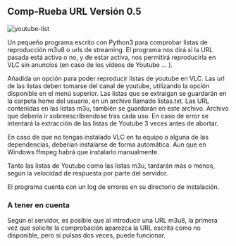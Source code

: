 ## Comp-Rueba URL Versión 0.5

![youtube-list](https://github.com/sapoclay/comp-rueba-url/assets/6242827/ac99d007-a0cb-4aa7-bb17-635aec2c0288)

Un pequeño programa escrito con Python3 para comprobar listas de reproducción m3u8 o urls de streaming. El programa nos dirá si la URL pasada está activa o no, y de estar activa, nos permitirá reproducirla en VLC sin anuncios (en caso de los vídeos de Youtube ... ).

Añadida un opción para poder reproducir listas de youtube en VLC. Las url de las listas deben tomarse del canal de youtube, utilizando la opción disponible en el menú superior. Las listas que se extraigan se guardarán en la carpeta home del usuario, en un archivo llamado listas.txt. Las URL contenidas en las listas m3u, también se guardarán en este archivo. Archivo que debería ir sobreescribiendose tras cada uso. En caso de error se intentará la extracción de las listas de Youtube 3 veces antes de abortar.

En caso de que no tengas instalado VLC en tu equipo o alguna de las dependencias, deberían instalarse de forma automática. Aun que en Windows ffmpeg habrá que instalarlo manualmente.

Tanto las listas de Youtube como las listas m3u, tardarán más o menos, según la velocidad de respuesta por parte del servidor.

El programa cuenta con un log de errores en su directorio de instalación.

### A tener en cuenta

Según el servidor, es posible que al introducir una URL m3u8, la primera vez que solicite la comprobación aparezca la URL escrita como no disponible, pero si pulsas dos veces, puede funcionar.
